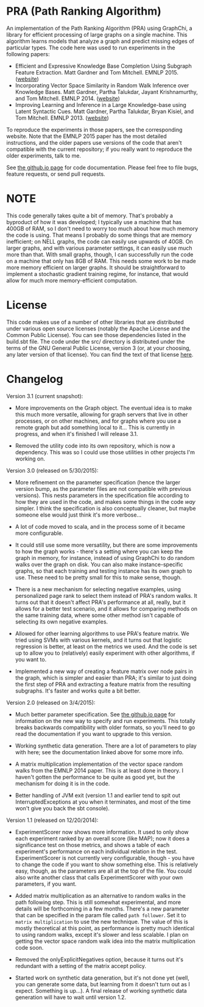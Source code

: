 # PRA (Path Ranking Algorithm)

An implementation of the Path Ranking Algorithm (PRA) using GraphChi, a library for efficient
processing of large graphs on a single machine.  This algorithm learns models that analyze a graph
and predict missing edges of particular types.  The code here was used to run experiments in the
following papers:

* Efficient and Expressive Knowledge Base Completion Using Subgraph Feature Extraction.  Matt
  Gardner and Tom Mitchell.  EMNLP 2015. ([website](http://rtw.ml.cmu.edu/emnlp2015_sfe))
* Incorporating Vector Space Similarity in Random Walk Inference over Knowledge Bases.  Matt
  Gardner, Partha Talukdar, Jayant Krishnamurthy, and Tom Mitchell.  EMNLP 2014.
([website](http://rtw.ml.cmu.edu/emnlp2014_vector_space_pra))
* Improving Learning and Inference in a Large Knowledge-base using Latent Syntactic Cues.  Matt
  Gardner, Partha Talukdar, Bryan Kisiel, and Tom Mitchell.  EMNLP 2013.
([website](http://rtw.ml.cmu.edu/emnlp2013_pra))

To reproduce the experiments in those papers, see the corresponding website.  Note that the EMNLP
2015 paper has the most detailed instructions, and the older papers use versions of the code that
aren't compatible with the current repository; if you really want to reproduce the older
experiments, talk to me.

See [the github.io page](http://matt-gardner.github.io/pra/) for code documentation.  Please feel
free to file bugs, feature requests, or send pull requests.

# NOTE

This code generally takes quite a bit of memory.  That's probably a byproduct of how it was
developed; I typically use a machine that has 400GB of RAM, so I don't need to worry too much about
how much memory the code is using.  That means I probably do some things that are memory
inefficient; on NELL graphs, the code can easily use upwards of 40GB.  On larger graphs, and with
various parameter settings, it can easily use much more than that.  With small graphs, though, I
can successfully run the code on a machine that only has 8GB of RAM.  This needs some work to be
made more memory efficient on larger graphs.  It should be straightforward to implement a
stochastic gradient training regime, for instance, that would allow for much more memory-efficient
computation.

# License

This code makes use of a number of other libraries that are distributed under various open source
licenses (notably the Apache License and the Common Public License).  You can see those
dependencies listed in the build.sbt file.  The code under the src/ directory is distributed under
the terms of the GNU General Public License, version 3 (or, at your choosing, any later version of
that license).  You can find the text of that license
[here](http://www.gnu.org/licenses/gpl-3.0.txt).

# Changelog

Version 3.1 (current snapshot):

- More improvements on the Graph object.  The eventual idea is to make this much more versatile,
  allowing for graph servers that live in other processes, or on other machines, and for graphs
where you use a remote graph but add something local to it...  This is currently in progress, and
when it's finished I will release 3.1.

- Removed the utility code into its own repository, which is now a dependency.  This was so I
  could use those utilities in other projects I'm working on.

Version 3.0 (released on 5/30/2015):

- More refinement on the parameter specification (hence the larger version bump, as the parameter
  files are not compatible with previous versions).  This nests parameters in the specification
file according to how they are used in the code, and makes some things in the code _way_ simpler.
I think the specification is also conceptually cleaner, but maybe someone else would just think
it's more verbose...

- A lot of code moved to scala, and in the process some of it became more configurable.

- It could still use some more versatility, but there are some improvements to how the graph
  works - there's a setting where you can keep the graph in memory, for instance, instead of using
GraphChi to do random walks over the graph on disk.  You can also make instance-specific graphs,
so that each training and testing instance has its own graph to use.  These need to be pretty
small for this to make sense, though.

- There is a new mechanism for selecting negative examples, using personalized page rank to select
  them instead of PRA's random walks.  It turns out that it doesn't affect PRA's performance at
all, really, but it allows for a better test scenario, and it allows for comparing methods on the
same training data, where some other method isn't capable of selecting its own negative examples.

- Allowed for other learning algorithms to use PRA's feature matrix.  We tried using SVMs with
  various kernels, and it turns out that logistic regression is better, at least on the metrics we
used.  And the code is set up to allow you to (relatively) easily experiment with other
algorithms, if you want to.

- Implemented a new way of creating a feature matrix over node pairs in the graph, which is
  simpler and easier than PRA; it's similar to just doing the first step of PRA and extracting a
feature matrix from the resulting subgraphs.  It's faster and works quite a bit better.

Version 2.0 (released on 3/4/2015):

- Much better parameter specification.  See [the github.io
  page](http://matt-gardner.github.io/pra) for information on the new way to specify and run
experiments.  This totally breaks backwards compatibility with older formats, so you'll need to go
read the documentation if you want to upgrade to this version.

- Working synthetic data generation.  There are a lot of parameters to play with here; see the
  documentation linked above for some more info.

- A matrix multiplication implementation of the vector space random walks from the EMNLP 2014
  paper.  This is at least done in theory.  I haven't gotten the performance to be quite as good
yet, but the mechanism for doing it is in the code.

- Better handling of JVM exit (version 1.1 and earlier tend to spit out InterruptedExceptions at
  you when it terminates, and most of the time won't give you back the sbt console).

Version 1.1 (released on 12/20/2014):

- ExperimentScorer now shows more information.  It used to only show each experiment ranked by an
  overall score (like MAP); now it does a significance test on those metrics, and shows a table of
each experiment's performance on each individual relation in the test.  ExperimentScorer is not
currently very configurable, though - you have to change the code if you want to show something
else.  This is relatively easy, though, as the parameters are all at the top of the file.  You
could also write another class that calls ExperimentScorer with your own parameters, if you want.

- Added matrix multiplication as an alternative to random walks in the path following step.  This
  is still somewhat experimental, and more details will be forthcoming in a few months.  There's a
new parameter that can be specified in the param file called `path follower`.  Set it to `matrix
multiplication` to use the new technique.  The value of this is mostly theoretical at this point,
as performance is pretty much identical to using random walks, except it's slower and less
scalable.  I plan on getting the vector space random walk idea into the matrix multiplication code
soon.

- Removed the onlyExplicitNegatives option, because it turns out it's redundant with a setting of
  the matrix accept policy.

- Started work on synthetic data generation, but it's not done yet (well, you can generate some
  data, but learning from it doesn't turn out as I expect.  Something is up...).  A final release
of working synthetic data generation will have to wait until version 1.2.
